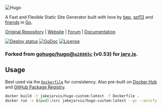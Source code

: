 ![Hugo](https://raw.githubusercontent.com/gohugoio/hugoDocs/master/static/img/hugo-logo.png)

A Fast and Flexible Static Site Generator built with love by [bep](https://github.com/bep), [spf13](http://spf13.com/) and [friends](https://github.com/gohugoio/hugo/graphs/contributors) in [Go](https://golang.org/).

[Original Repository](https://github.com/gohugoio/hugo) |
[Website](https://gohugo.io) |
[Forum](https://discourse.gohugo.io) |
[Documentation](https://gohugo.io/getting-started/)

[![Deploy status](https://github.com/jakejarvis/hugo-custom/workflows/CI/badge.svg)](.github/workflows) 
[![GoDoc](https://godoc.org/github.com/gohugoio/hugo?status.svg)](https://godoc.org/github.com/gohugoio/hugo)
[![License](https://img.shields.io/github/license/gohugoio/hugo?color=red)](https://github.com/gohugoio/hugo/blob/master/LICENSE)

### Forked from [gohugo/hugo@`a28865c`](https://github.com/gohugoio/hugo/tree/a28865cfc3e296cf0ddd0bd6c1368fcdb2154d0f) (v0.53) for [jarv.is](https://github.com/jakejarvis/jarv.is).

## Usage

Best used via the [`Dockerfile`](Dockerfile) for consistency. Also pre-built on [Docker Hub](https://hub.docker.com/r/jakejarvis/hugo-custom) and [GitHub Package Registry](https://github.com/jakejarvis/hugo-custom/packages).

```bash
docker build -t jakejarvis/hugo-custom:latest -f Dockerfile .
docker run -v $(pwd):/src jakejarvis/hugo-custom:latest --gc --minify 
```

